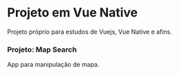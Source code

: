 # Projeto em Vue Native
Projeto próprio para estudos de Vuejs, Vue Native e afins.

### Projeto: Map Search
App para manipulação de mapa.
